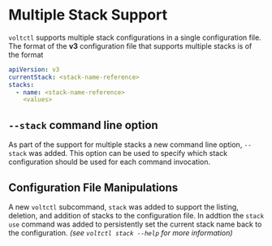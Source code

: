 # Multiple Stack Support

`voltctl` supports multiple stack configurations in a single configuration
file. The format of the **v3** configuration file that supports multiple
stacks is of the format

```yaml
apiVersion: v3
currentStack: <stack-name-reference>
stacks:
  - name: <stack-name-reference>
    <values>
```

## `--stack` command line option

As part of the support for multiple stacks a new command line option,
`--stack` was added. This option can be used to specify which stack
configuration should be used for each command invocation.

## Configuration File Manipulations

A new `voltctl` subcommand, `stack` was added to support the listing,
deletion, and addition of stacks to the configuration file. In addtion
the `stack use` command was added to persistently set the current
stack name back to the configuration. _(see `voltctl stack --help`
for more information)_
